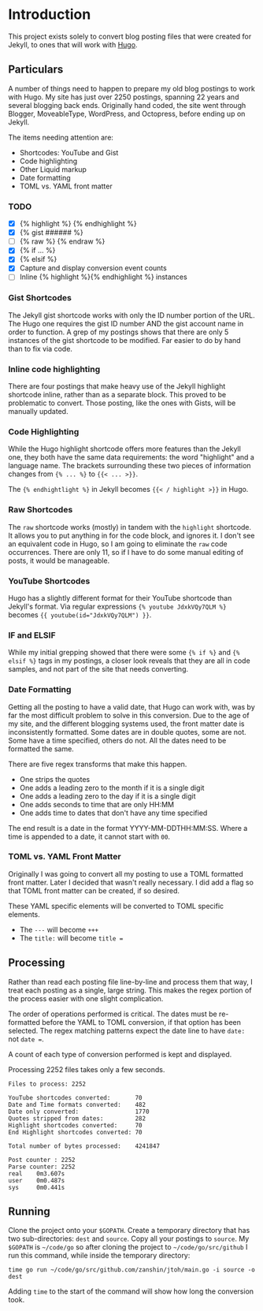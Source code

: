 # Introduction
This project exists solely to convert blog posting files that were created for Jekyll, to ones that
will work with [Hugo](https://gohugo.io "Hugo").

## Particulars
A number of things need to happen to prepare my old blog postings to work with Hugo. My site has
just over 2250 postings, spanning 22 years and several blogging back ends. Originally hand
coded, the site went through Blogger, MoveableType, WordPress, and Octopress, before ending up on
Jekyll.

The items needing attention are:
- Shortcodes: YouTube and Gist
- Code highlighting
- Other Liquid markup
- Date formatting
- TOML vs. YAML front matter

### TODO
- [X] {% highlight %} {% endhighlight %}
- [X] {% gist ###### %}
- [ ] {% raw %} {% endraw %}
- [X] {% if ... %}
- [X] {% elsif %}
- [X] Capture and display conversion event counts
- [ ] Inline {% highlight %}{% endhighlight %} instances

### Gist Shortcodes
The Jekyll gist shortcode works with only the ID number portion of the URL. The Hugo one requires
the gist ID number AND the gist account name in order to function. A grep of my postings shows that
there are only 5 instances of the gist shortcode to be modified. Far easier to do by hand than to
fix via code.

### Inline code highlighting
There are four postings that make heavy use of the Jekyll highlight shortcode inline, rather than as
a separate block. This proved to be problematic to convert. Those posting, like the ones with Gists,
will be manually updated.

### Code Highlighting
While the Hugo highlight shortcode offers more features than the Jekyll one, they both have the
same data requirements: the word "highlight" and a language name. The brackets surrounding these two
pieces of information changes from `{% ... %}` to `{{< ... >}}`.

The `{% endhightlight %}` in Jekyll becomes `{{< / highlight >}}` in Hugo.

### Raw Shortcodes
The `raw` shortcode works (mostly) in tandem with the `highlight` shortcode. It allows you to put
anything in for the code block, and ignores it. I don't see an equivalent code in Hugo, so I am
going to eliminate the `raw` code occurrences. There are only 11, so if I have to do some manual
editing of posts, it would be manageable.

### YouTube Shortcodes
Hugo has a slightly different format for their YouTube shortcode than Jekyll's format. Via regular
expressions `{% youtube JdxkVQy7QLM %}` becomes `{{ youtube(id="JdxkVQy7QLM") }}`.

### IF and ELSIF
While my  initial grepping showed that there were some `{% if %}` and `{% elsif %}` tags in my
postings, a closer look reveals that they are all in code samples, and not part of the site that
needs converting.

### Date Formatting
Getting all the posting to have a valid date, that Hugo can work with, was by far the most difficult
problem to solve in this conversion. Due to the age of my site, and the different blogging systems
used, the front matter date is inconsistently formatted. Some dates are in double quotes, some are
not. Some have a time specified, others do not. All the dates need to be formatted the same.

There are five regex transforms that make this happen.
- One strips the quotes
- One adds a leading zero to the month if it is a single digit
- One adds a leading zero to the day if it is a single digit
- One adds seconds to time that are only HH:MM
- One adds time to dates that don't have any time specified

The end result is a date in the format YYYY-MM-DDTHH:MM:SS. Where a time is appended to a date, it
cannot start with `00`.

### TOML vs. YAML Front Matter
Originally I was going to convert all my posting to use a TOML formatted front matter. Later I
decided that wasn't really necessary. I did add a flag so that TOML front matter can be created, if
so desired.

These YAML specific elements will be converted to TOML specific elements.

* The `---` will become `+++`
* The `title:` will become `title =`

## Processing
Rather than read each posting file line-by-line and process them that way, I treat each posting as a
single, large string. This makes the regex portion of the process easier with one slight
complication.

The order of operations performed is critical. The dates must be re-formatted before the YAML to
TOML conversion, if that option has been selected. The regex matching patterns expect the date line
to have `date:` not `date =`.

A count of each type of conversion performed is kept and displayed.

Processing 2252 files takes only a few seconds.

    Files to process: 2252

    YouTube shortcodes converted:       70
    Date and Time formats converted:    482
    Date only converted:                1770
    Quotes stripped from dates:         282
    Highlight shortcodes converted:     70
    End Highlight shortcodes converted: 70

    Total number of bytes processed:    4241847

    Post counter : 2252
    Parse counter: 2252
    real    0m3.607s
    user    0m0.487s
    sys     0m0.441s

## Running
Clone the project onto your `$GOPATH`. Create a temporary directory that has two sub-directories:
`dest` and `source`. Copy all your postings to `source`. My `$GOPATH` is
`~/code/go` so after cloning the project to `~/code/go/src/github` I run this command, while inside
the temporary directory:

    time go run ~/code/go/src/github.com/zanshin/jtoh/main.go -i source -o dest

Adding `time` to the start of the command will show how long the conversion took.
